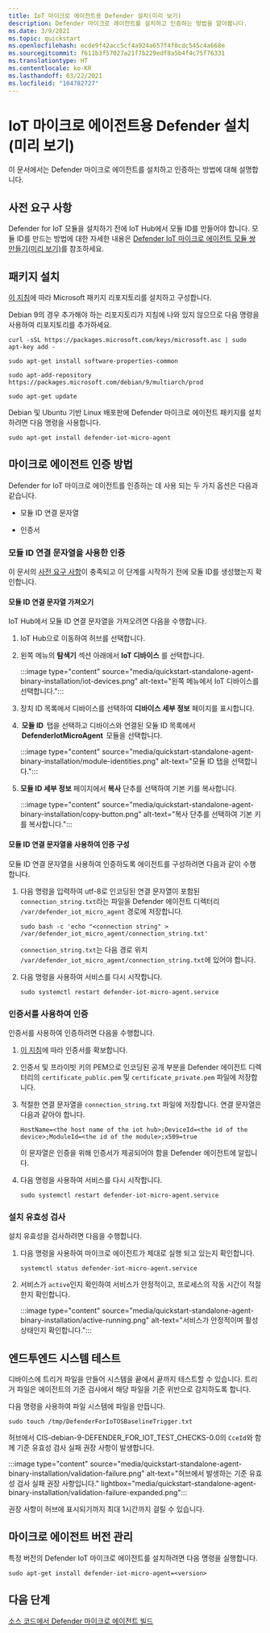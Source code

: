 ```yaml
---
title: IoT 마이크로 에이전트용 Defender 설치(미리 보기)
description: Defender 마이크로 에이전트를 설치하고 인증하는 방법을 알아봅니다.
ms.date: 3/9/2021
ms.topic: quickstart
ms.openlocfilehash: ecde9f42acc5cf4a924a657f4f0cdc545c4a668e
ms.sourcegitcommit: f611b3f57027a21f7b229edf8a5b4f4c75f76331
ms.translationtype: HT
ms.contentlocale: ko-KR
ms.lasthandoff: 03/22/2021
ms.locfileid: "104782727"
---
```

# <a name="install-defender-for-iot-micro-agent-preview"></a>IoT 마이크로 에이전트용 Defender 설치(미리 보기)

이 문서에서는 Defender 마이크로 에이전트를 설치하고 인증하는 방법에 대해 설명합니다.

## <a name="prerequisites"></a>사전 요구 사항

Defender for IoT 모듈을 설치하기 전에 IoT Hub에서 모듈 ID를 만들어야 합니다. 모듈 ID를 만드는 방법에 대한 자세한 내용은 [Defender IoT 마이크로 에이전트 모듈 쌍 만들기(미리 보기)](quickstart-create-micro-agent-module-twin.md)를 참조하세요.

## <a name="install-the-package"></a>패키지 설치

[이 지침](/windows-server/administration/linux-package-repository-for-microsoft-software)에 따라 Microsoft 패키지 리포지토리를 설치하고 구성합니다. 

Debian 9의 경우 추가해야 하는 리포지토리가 지침에 나와 있지 않으므로 다음 명령을 사용하여 리포지토리를 추가하세요. 

```azurecli
curl -sSL https://packages.microsoft.com/keys/microsoft.asc | sudo apt-key add - 

sudo apt-get install software-properties-common

sudo apt-add-repository https://packages.microsoft.com/debian/9/multiarch/prod

sudo apt-get update
```

Debian 및 Ubuntu 기반 Linux 배포판에 Defender 마이크로 에이전트 패키지를 설치하려면 다음 명령을 사용합니다.

```azurecli
sudo apt-get install defender-iot-micro-agent 
```

## <a name="micro-agent-authentication-methods"></a>마이크로 에이전트 인증 방법 

Defender for IoT 마이크로 에이전트를 인증하는 데 사용 되는 두 가지 옵션은 다음과 같습니다. 

- 모듈 ID 연결 문자열 

- 인증서

### <a name="authenticate-using-a-module-identity-connection-string"></a>모듈 ID 연결 문자열을 사용한 인증

이 문서의 [사전 요구 사항](#prerequisites)이 충족되고 이 단계를 시작하기 전에 모듈 ID를 생성했는지 확인합니다. 

#### <a name="get-the-module-identity-connection-string"></a>모듈 ID 연결 문자열 가져오기

IoT Hub에서 모듈 ID 연결 문자열을 가져오려면 다음을 수행합니다. 

1. IoT Hub으로 이동하여 허브를 선택합니다.

1. 왼쪽 메뉴의 **탐색기** 섹션 아래에서 **IoT 디바이스** 를 선택합니다.

   :::image type="content" source="media/quickstart-standalone-agent-binary-installation/iot-devices.png" alt-text="왼쪽 메뉴에서 IoT 디바이스를 선택합니다.":::

1. 장치 ID 목록에서 디바이스를 선택하여 **디바이스 세부 정보** 페이지를 표시합니다.

1.  **모듈 ID**  탭을 선택하고 디바이스와 연결된 모듈 ID 목록에서  **DefenderIotMicroAgent**  모듈을 선택합니다.

   :::image type="content" source="media/quickstart-standalone-agent-binary-installation/module-identities.png" alt-text="모듈 ID 탭을 선택합니다.":::

1. **모듈 ID 세부 정보** 페이지에서 **복사** 단추를 선택하여 기본 키를 복사합니다.

   :::image type="content" source="media/quickstart-standalone-agent-binary-installation/copy-button.png" alt-text="복사 단추를 선택하여 기본 키를 복사합니다.":::

#### <a name="configure-authentication-using-a-module-identity-connection-string"></a>모듈 ID 연결 문자열을 사용하여 인증 구성

모듈 ID 연결 문자열을 사용하여 인증하도록 에이전트를 구성하려면 다음과 같이 수행합니다.

1. 다음 명령을 입력하여 utf-8로 인코딩된 연결 문자열이 포함된 `connection_string.txt`라는 파일을 Defender 에이전트 디렉터리 `/var/defender_iot_micro_agent` 경로에 저장합니다.

    ```azurecli
    sudo bash -c 'echo "<connection string" > /var/defender_iot_micro_agent/connection_string.txt' 
    ```

    `connection_string.txt`는 다음 경로 위치 `/var/defender_iot_micro_agent/connection_string.txt`에 있어야 합니다.

1. 다음 명령을 사용하여 서비스를 다시 시작합니다.  

    ```azurecli
    sudo systemctl restart defender-iot-micro-agent.service 
    ```

### <a name="authenticate-using-a-certificate"></a>인증서를 사용하여 인증

인증서를 사용하여 인증하려면 다음을 수행합니다.

1. [이 지침](../iot-hub/iot-hub-security-x509-get-started.md)에 따라 인증서를 확보합니다.

1. 인증서 및 프라이빗 키의 PEM으로 인코딩된 공개 부분을 Defender 에이전트 디렉터리의 `certificate_public.pem` 및 `certificate_private.pem` 파일에 저장합니다. 

1. 적절한 연결 문자열을 `connection_string.txt` 파일에 저장합니다. 연결 문자열은 다음과 같아야 합니다. 

    `HostName=<the host name of the iot hub>;DeviceId=<the id of the device>;ModuleId=<the id of the module>;x509=true` 

    이 문자열은 인증을 위해 인증서가 제공되어야 함을 Defender 에이전트에 알립니다. 

1. 다음 명령을 사용하여 서비스를 다시 시작합니다.  

    ```azurecli
    sudo systemctl restart defender-iot-micro-agent.service
    ```

### <a name="validate-your-installation"></a>설치 유효성 검사

설치 유효성을 검사하려면 다음을 수행합니다.

1. 다음 명령을 사용하여 마이크로 에이전트가 제대로 실행 되고 있는지 확인합니다.  

    ```azurecli
    systemctl status defender-iot-micro-agent.service
    ```
1. 서비스가 `active`인지 확인하여 서비스가 안정적이고, 프로세스의 작동 시간이 적절한지 확인합니다.

    :::image type="content" source="media/quickstart-standalone-agent-binary-installation/active-running.png" alt-text="서비스가 안정적이며 활성 상태인지 확인합니다.":::
 
## <a name="testing-the-system-end-to-end"></a>엔드투엔드 시스템 테스트 

디바이스에 트리거 파일을 만들어 시스템을 끝에서 끝까지 테스트할 수 있습니다. 트리거 파일은 에이전트의 기준 검사에서 해당 파일을 기준 위반으로 감지하도록 합니다. 

다음 명령을 사용하여 파일 시스템에 파일을 만듭니다.

```azurecli
sudo touch /tmp/DefenderForIoTOSBaselineTrigger.txt 
```
허브에서 CIS-debian-9-DEFENDER_FOR_IOT_TEST_CHECKS-0.0의 `CceId`와 함께 기준 유효성 검사 실패 권장 사항이 발생합니다. 

:::image type="content" source="media/quickstart-standalone-agent-binary-installation/validation-failure.png" alt-text="허브에서 발생하는 기준 유효성 검사 실패 권장 사항입니다." lightbox="media/quickstart-standalone-agent-binary-installation/validation-failure-expanded.png":::

권장 사항이 허브에 표시되기까지 최대 1시간까지 걸릴 수 있습니다. 

## <a name="micro-agent-versioning"></a>마이크로 에이전트 버전 관리 

특정 버전의 Defender IoT 마이크로 에이전트를 설치하려면 다음 명령을 실행합니다. 

```azurecli
sudo apt-get install defender-iot-micro-agent=<version>
```

## <a name="next-steps"></a>다음 단계

[소스 코드에서 Defender 마이크로 에이전트 빌드](quickstart-building-the-defender-micro-agent-from-source.md)